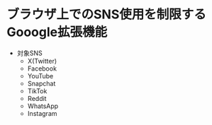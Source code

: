 # ブラウザ上でのSNS使用を制限するGooogle拡張機能
- 対象SNS
  - X(Twitter)
  - Facebook
  - YouTube
  - Snapchat
  - TikTok
  - Reddit
  - WhatsApp
  - Instagram